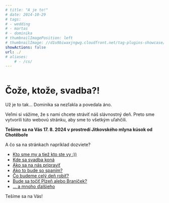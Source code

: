 ```yaml
---
# title: "A je to!"
# date: 2014-10-29
# tags:
# - wedding
# - martas
# - dominika
# thumbnailImagePosition: left
# thumbnailImage: //d1u9biwaxjngwg.cloudfront.net/tag-plugins-showcase/car-6-140.jpg
showActions: false
url: ./
# aliases:
    # - /cs/
---
```


<!-- {{< toc >}} -->

<!-- <br/> -->
<p style="margin: 0px; line-height: 0px"> &nbsp; </p>

# Čože, ktože, svadba?!

Už je to tak... Dominika sa nezľakla a povedala áno.

Veľmi si vážime, že s nami chcete stráviť náš slávnostný deň. Preto sme vytvorili túto webovú stránku, aby sme to všetkým uľahčili.

**Tešíme sa na Vás 17. 8. 2024 v prostredí Jitkovského mlyna kúsok od Chotěboře**

A čo sa na stránkach napríklad dozviete? 
* [Kto sme my a tiež kto ste vy :))](about-us/#who-are-you)
* [Kde sa svadba koná](info/#location)
* [Ako sa na nás pripraviť](info/#how-to-get-ready)
* [Ako to bude so spaním?](info/#accomodation)
* [Čo budeme celý deň robiť?](info/#the-day)
* [Bude sa točiť Plzeň alebo Braníček?](info/#menu-and-beverages)
* [... a mnoho ďalšieho](info/#organisation)

Tešíme sa na Vás!

<p style="margin: 0px; "> &nbsp; </p>
